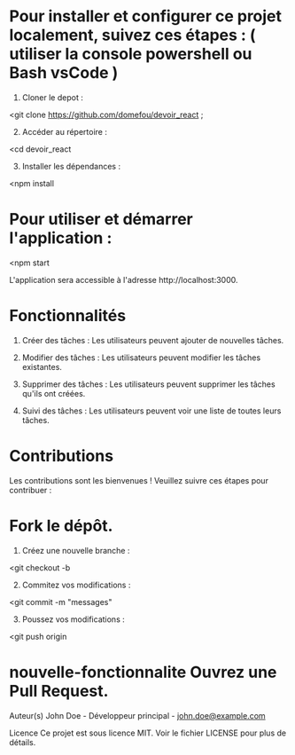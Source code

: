 
<!--John Doe, en formation de développeur web et a besoin d’un site internet pour se présenter 
sur le marché de l’emploi et rechercher un emploi en alternance.  
Son site est développé en HTML, CSS, avec l’utilisation du framework Bootstrap.
John Doe souhaite que le site soit développé en utilisant REACT et qu'une utilisation régulière 
de GitHub lui permette de suivre l'avancée du projet.-->

<!--CE SITE A ETE OPTIMISER POUR UNE UTILISATION SUR GOOGLE CHROME-->

# Pour installer et configurer ce projet localement, suivez ces étapes : ( utiliser la console powershell ou Bash vsCode )

1. Cloner le depot :

<git clone https://github.com/domefou/devoir_react ;

2. Accéder au répertoire :

<cd devoir_react

3. Installer les dépendances :

<npm install



# Pour utiliser et démarrer l'application :

<npm start

L'application sera accessible à l'adresse http://localhost:3000.


# Fonctionnalités
1. Créer des tâches : Les utilisateurs peuvent ajouter de nouvelles tâches.

2. Modifier des tâches : Les utilisateurs peuvent modifier les tâches existantes.

3. Supprimer des tâches : Les utilisateurs peuvent supprimer les tâches qu'ils ont créées.

4. Suivi des tâches : Les utilisateurs peuvent voir une liste de toutes leurs tâches.

# Contributions
Les contributions sont les bienvenues ! Veuillez suivre ces étapes pour contribuer :

# Fork le dépôt.

1. Créez une nouvelle branche :

<git checkout -b

2. Commitez vos modifications :

<git commit -m "messages"

3. Poussez vos modifications :

<git push origin 

# nouvelle-fonctionnalite Ouvrez une Pull Request.

Auteur(s)
John Doe - Développeur principal - john.doe@example.com

Licence
Ce projet est sous licence MIT. Voir le fichier LICENSE pour plus de détails.


